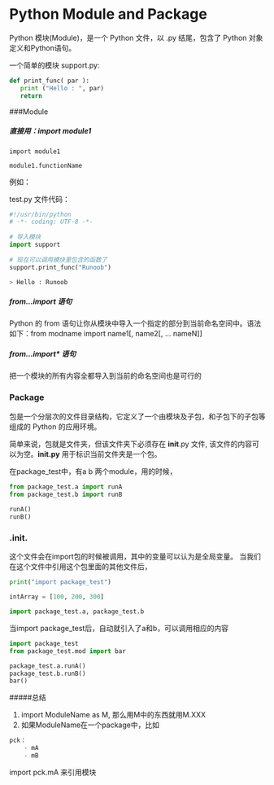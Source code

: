 # Python Module and Package

Python 模块(Module)，是一个 Python 文件，以 .py 结尾，包含了 Python 对象定义和Python语句。

一个简单的模块
support.py:
```python
def print_func( par ):
   print ("Hello : ", par)
   return
```

###Module

##### 直接用：import module1

```
import module1

module1.functionName
```

例如：

test.py 文件代码：

```python
#!/usr/bin/python
# -*- coding: UTF-8 -*-
 
# 导入模块
import support
 
# 现在可以调用模块里包含的函数了
support.print_func("Runoob")

> Hello : Runoob
```

##### from…import 语句

Python 的 from 语句让你从模块中导入一个指定的部分到当前命名空间中。语法如下：from modname import name1[, name2[, ... nameN]]

##### from…import* 语句

把一个模块的所有内容全都导入到当前的命名空间也是可行的

### Package

包是一个分层次的文件目录结构，它定义了一个由模块及子包，和子包下的子包等组成的 Python 的应用环境。

简单来说，包就是文件夹，但该文件夹下必须存在 __init__.py 文件, 该文件的内容可以为空。**__init__.py** 用于标识当前文件夹是一个包。

在package_test中，有a b 两个module，用的时候，
```python
from package_test.a import runA
from package_test.b import runB
 
runA()
runB()
```

### __.init.__
这个文件会在import包的时候被调用，其中的变量可以认为是全局变量。
当我们在这个文件中引用这个包里面的其他文件后，
```python
print("import package_test")

intArray = [100, 200, 300]

import package_test.a, package_test.b
```
当import package_test后，自动就引入了a和b，可以调用相应的内容
```python
import package_test
from package_test.mod import bar

package_test.a.runA()
package_test.b.runB()
bar()
```


#####总结
1. import ModuleName as M, 那么用M中的东西就用M.XXX
2. 如果ModuleName在一个package中，比如
```python
pck：
    - mA
    - mB
```
import pck.mA 来引用模块